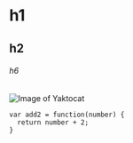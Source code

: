 # h1
## h2
###### h6

![Image of Yaktocat](https://octodex.github.com/images/yaktocat.png)

```
var add2 = function(number) {
  return number + 2;
}
```
